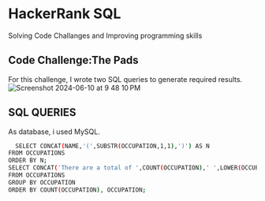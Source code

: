 # HackerRank SQL 

Solving Code Challanges and Improving programming skills

## Code Challenge:The Pads
For this challenge, I wrote two SQL queries to generate required results.
![Screenshot 2024-06-10 at 9 48 10 PM](https://github.com/yonci09/HackerRank_SQL/assets/126642768/98c1dd8a-9401-4422-8044-e66faae723de)


## SQL QUERIES

As database, i used MySQL.

```bash
  SELECT CONCAT(NAME,'(',SUBSTR(OCCUPATION,1,1),')') AS N
FROM OCCUPATIONS
ORDER BY N;
SELECT CONCAT('There are a total of ',COUNT(OCCUPATION),' ',LOWER(OCCUPATION),'s.')
FROM OCCUPATIONS
GROUP BY OCCUPATION
ORDER BY COUNT(OCCUPATION), OCCUPATION;
```
